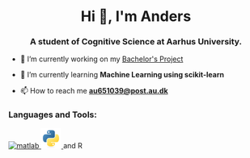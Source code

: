 <h1 align="center">Hi 👋, I'm Anders</h1>
<h3 align="center">A student of Cognitive Science at Aarhus University.</h3>



- 🔭 I’m currently working on my [Bachelor's Project](https://github.com/ah140797/Bachelor)

- 🌱 I’m currently learning **Machine Learning using scikit-learn**

- 📫 How to reach me **au651039@post.au.dk**

</p>

<h3 align="left">Languages and Tools:</h3>
<p align="left"> <a href="https://www.mathworks.com/" target="_blank" rel="noreferrer"> <img src="https://upload.wikimedia.org/wikipedia/commons/2/21/Matlab_Logo.png" alt="matlab" width="40" height="40"/> </a> <a href="https://www.python.org" target="_blank" rel="noreferrer"> <img src="https://raw.githubusercontent.com/devicons/devicon/master/icons/python/python-original.svg" alt="python" width="40" height="40"/> </a> and R </p>
